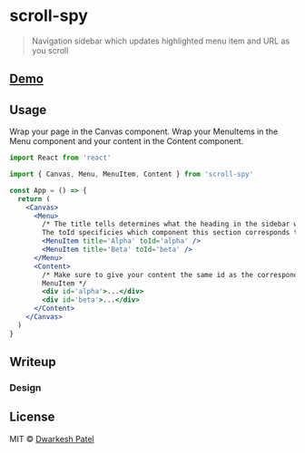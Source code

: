 # scroll-spy

> Navigation sidebar which updates highlighted menu item and URL as you scroll

## [Demo](https://scroll-spy.web.app/)

## Usage

Wrap your page in the Canvas component. Wrap your MenuItems in the Menu component and your content in the Content component.

```jsx
import React from 'react'

import { Canvas, Menu, MenuItem, Content } from 'scroll-spy'

const App = () => {
  return (
    <Canvas>
      <Menu>
        /* The title tells determines what the heading in the sidebar will be.
        The toId specificies which component this section corresponds to. */
        <MenuItem title='Alpha' toId='alpha' />
        <MenuItem title='Beta' toId='beta' />
      </Menu>
      <Content>
        /* Make sure to give your content the same id as the corresponding
        MenuItem */
        <div id='alpha'>...</div>
        <div id='beta'>...</div>
      </Content>
    </Canvas>
  )
}
```

## Writeup

### Design

## License

MIT © [Dwarkesh Patel](https://github.com/dwarkeshsp)

